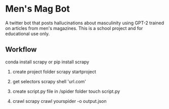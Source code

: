 # Men's Mag Bot

A twitter bot that posts hallucinations about masculinity using GPT-2 trained on articles from men's magazines.
This is a school project and for educational use only. 

## Workflow

conda install scrapy
or
pip install scrapy

1. create project folder
scrapy startproject <yourproject>

2. get selectors
scrapy shell 'url.com'

3. create script.py file in /spider folder
touch script.py

4. crawl
scrapy crawl yourspider -o output.json
